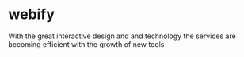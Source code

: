 # webify
With the great interactive design and and technology the services are becoming efficient with the growth of new tools 
